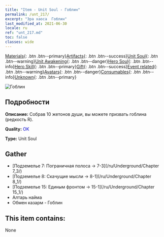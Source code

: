 ```yaml
---
title: "Item - Unit Soul - Гоблин"
permalink: /unt_217/
excerpt: "Эра хаоса  Гоблин"
last_modified_at: 2021-06-30
locale: ru
ref: "unt_217.md"
toc: false
classes: wide
---
```

 [Materials](/ItemsRU/){: .btn .btn--primary}[Artifacts](/ItemsRU/Artifacts/){: .btn .btn--success}[Unit Soul](/ItemsRU/UnitSoul/){: .btn .btn--warning}[Unit Awakening](/ItemsRU/UnitAwakening/){: .btn .btn--danger}[Hero Soul](/ItemsRU/HeroSoul/){: .btn .btn--info}[Hero Skill](/ItemsRU/HeroSkill/){: .btn .btn--primary}[Gift](/ItemsRU/Gift/){: .btn .btn--success}[Event related](/ItemsRU/Events/){: .btn .btn--warning}[Avatars](/ItemsRU/Avatars/){: .btn .btn--danger}[Consumables](/ItemsRU/Consumables/){: .btn .btn--info}[Unknown](/ItemsRU/Unknown/){: .btn .btn--primary}

 ![Гоблин](/images/u/ti_shourenzhanshi.jpg)

## Подробности
 **Описание:** Собрав 10 жетонов души, вы можете призвать гоблина (редкость R).

 **Quality:** <span style="color: #0000CD">OK</span>

 **Type:** Unit Soul

## Gather

*    [Подземелье 7: Пограничная полоса -> 7-3](/ru/Underground/Chapter 7_3/) 
*    [Подземелье 8: Скачущие мысли -> 8-1](/ru/Underground/Chapter 8_1/) 
*    [Подземелье 15: Единым фронтом -> 15-1](/ru/Underground/Chapter 15_1/) 
*    Алтарь найма 
*    Обмен казарм - Гоблин 

## This item contains:

  None

